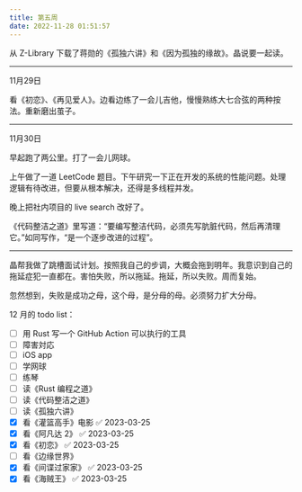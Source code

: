 ```yaml
---
title: 第五周
date: 2022-11-28 01:51:57
---
```

从 Z-Library 下载了蒋勋的《孤独六讲》和《因为孤独的缘故》。晶说要一起读。

---
11月29日

看《初恋》、《再见爱人》。边看边练了一会儿吉他，慢慢熟练大七合弦的两种按法。重新磨出茧子。

---

11月30日

早起跑了两公里。打了一会儿网球。

上午做了一道 LeetCode 题目。下午研究一下正在开发的系统的性能问题。处理逻辑有待改进，但要从根本解决，还得是多线程并发。

晚上把社内项目的 live search 改好了。

《代码整洁之道》里写道：“要编写整洁代码，必须先写肮脏代码，然后再清理它。”如同写作，“是一个逐步改进的过程”。

---

晶帮我做了跳槽面试计划。按照我自己的步调，大概会拖到明年。我意识到自己的拖延症犯一直都在。害怕失败，所以拖延。拖延，所以失败。周而复始。

忽然想到，失败是成功之母，这个母，是分母的母。必须努力扩大分母。

12 月的 todo list：
- [ ] 用 Rust 写一个 GitHub Action 可以执行的工具
- [ ] 障害対応
- [ ] iOS app
- [ ] 学网球
- [ ] 练琴
- [ ] 读《Rust 编程之道》
- [ ] 读《代码整洁之道》
- [ ] 读《孤独六讲》
- [x] 看《灌篮高手》电影 ✅ 2023-03-25
- [x] 看《阿凡达 2》 ✅ 2023-03-25
- [x] 看《初恋》 ✅ 2023-03-25
- [ ] 看《边缘世界》
- [x] 看《间谍过家家》 ✅ 2023-03-25
- [x] 看《海贼王》 ✅ 2023-03-25